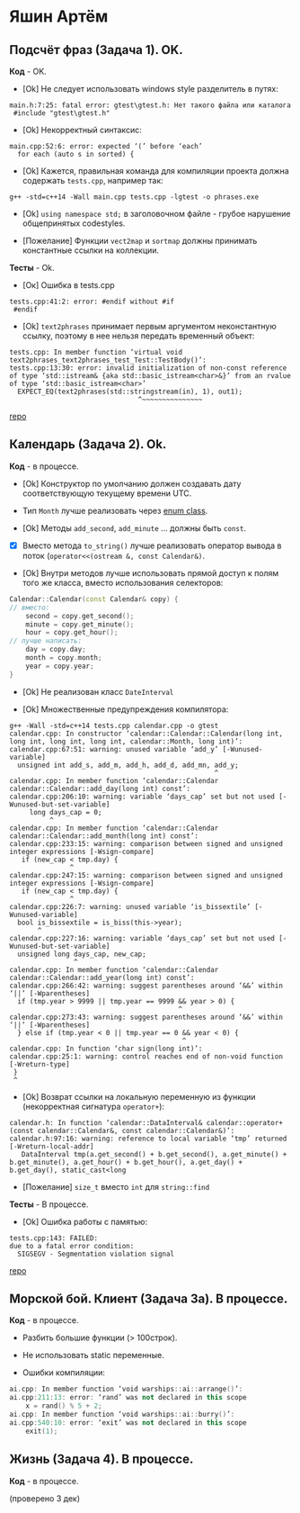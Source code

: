 # Яшин Артём

## Подсчёт фраз (Задача 1). OK.

**Код** - OK.

- [Ok] Не следует использовать windows style разделитель в путях:
```
main.h:7:25: fatal error: gtest\gtest.h: Нет такого файла или каталога
 #include "gtest\gtest.h"
```
- [Ok] Некорректный синтаксис:
```
main.cpp:52:6: error: expected ‘(’ before ‘each’
  for each (auto s in sorted) {
```

- [Ok] Кажется, правильная команда для компиляции проекта должна содержать `tests.cpp`, например так:
```
g++ -std=c++14 -Wall main.cpp tests.cpp -lgtest -o phrases.exe
```

- [Ok] `using namespace std;` в заголовочном файле - грубое нарушение общепринятых codestyles.

- [Пожелание] Функции `vect2map` и `sortmap` должны принимать константные ссылки на коллекции.

**Тесты** - Ok.

- [Ок] Ошибка в tests.cpp
```
tests.cpp:41:2: error: #endif without #if
 #endif
```

- [Ok] `text2phrases` принимает первым аргументом неконстантную ссылку, поэтому в нее нельзя передать временный объект:
```
tests.cpp: In member function ‘virtual void text2phrases_text2phrases_test_Test::TestBody()’:
tests.cpp:13:30: error: invalid initialization of non-const reference of type ‘std::istream& {aka std::basic_istream<char>&}’ from an rvalue of type ‘std::basic_istream<char>’
  EXPECT_EQ(text2phrases(std::stringstream(in), 1), out1);
                                ^~~~~~~~~~~~~~~~
```

[repo](https://bitbucket.org/yashin_oop/nsu_oop)


## Календарь (Задача 2). Ok.

**Код** - в процессе.

- [Ok] Конструктор по умолчанию должен создавать дату соответствующую текущему времени UTC.

- Тип `Month` лучше реализовать через [enum class](http://www.learncpp.com/cpp-tutorial/4-5a-enum-classes/).

- [Ok] Методы `add_second`, `add_minute` ... должны быть `const`.

- [X] Вместо метода `to_string()` лучше реализовать оператор вывода в поток (`operator<<(ostream &, const Calendar&)`.

- [Ok] Внутри методов лучше использовать прямой доступ к полям того же класса, вместо использования селекторов:
```C++
Calendar::Calendar(const Calendar& copy) {
// вместо:
    second = copy.get_second();
    minute = copy.get_minute();
    hour = copy.get_hour();
// лучше написать:
    day = copy.day;
    month = copy.month;
    year = copy.year;
}
```

- [Ok] Не реализован класс `DateInterval`

- [Ok] Множественные предупреждения компилятора:
```
g++ -Wall -std=c++14 tests.cpp calendar.cpp -o gtest
calendar.cpp: In constructor ‘calendar::Calendar::Calendar(long int, long int, long int, long int, calendar::Month, long int)’:
calendar.cpp:67:51: warning: unused variable ‘add_y’ [-Wunused-variable]
  unsigned int add_s, add_m, add_h, add_d, add_mn, add_y;
                                                   ^
calendar.cpp: In member function ‘calendar::Calendar calendar::Calendar::add_day(long int) const’:
calendar.cpp:206:10: warning: variable ‘days_cap’ set but not used [-Wunused-but-set-variable]
     long days_cap = 0;
          ^
calendar.cpp: In member function ‘calendar::Calendar calendar::Calendar::add_month(long int) const’:
calendar.cpp:233:15: warning: comparison between signed and unsigned integer expressions [-Wsign-compare]
   if (new_cap < tmp.day) {
               ^
calendar.cpp:247:15: warning: comparison between signed and unsigned integer expressions [-Wsign-compare]
   if (new_cap < tmp.day) {
               ^
calendar.cpp:226:7: warning: unused variable ‘is_bissextile’ [-Wunused-variable]
  bool is_bissextile = is_biss(this->year);
       ^
calendar.cpp:227:16: warning: variable ‘days_cap’ set but not used [-Wunused-but-set-variable]
  unsigned long days_cap, new_cap;
                ^
calendar.cpp: In member function ‘calendar::Calendar calendar::Calendar::add_year(long int) const’:
calendar.cpp:266:42: warning: suggest parentheses around ‘&&’ within ‘||’ [-Wparentheses]
  if (tmp.year > 9999 || tmp.year == 9999 && year > 0) {
                                          ^
calendar.cpp:273:43: warning: suggest parentheses around ‘&&’ within ‘||’ [-Wparentheses]
  } else if (tmp.year < 0 || tmp.year == 0 && year < 0) {
                                           ^
calendar.cpp: In function ‘char sign(long int)’:
calendar.cpp:25:1: warning: control reaches end of non-void function [-Wreturn-type]
 }
 ^
```

- [Ok] Возврат ссылки на локальную переменную из функции (некорректная сигнатура `operator+`):
```
calendar.h: In function ‘calendar::DataInterval& calendar::operator+(const calendar::Calendar&, const calendar::Calendar&)’:
calendar.h:97:16: warning: reference to local variable ‘tmp’ returned [-Wreturn-local-addr]
   DataInterval tmp(a.get_second() + b.get_second(), a.get_minute() + b.get_minute(), a.get_hour() + b.get_hour(), a.get_day() + b.get_day(), static_cast<long
```

- [Пожелание] `size_t` вместо `int` для `string::find`


**Тесты** - В процессе.

- [Ok] Ошибка работы с памятью:
```
tests.cpp:143: FAILED:
due to a fatal error condition:
  SIGSEGV - Segmentation violation signal
```

[repo](https://bitbucket.org/yashin_oop/lab2)

## Морской бой. Клиент (Задача 3а). В процессе.

**Код** - в процессе.

- Разбить большие функции (> 100строк).

- Не использовать static переменные.

- Ошибки компиляции:
```C++
ai.cpp: In member function ‘void warships::ai::arrange()’:
ai.cpp:211:13: error: ‘rand’ was not declared in this scope
    x = rand() % 5 + 2;
ai.cpp: In member function ‘void warships::ai::burry()’:
ai.cpp:540:10: error: ‘exit’ was not declared in this scope
    exit(1);
```

## Жизнь (Задача 4). В процессе.

**Код** - в процессе.

(проверено 3 дек)
